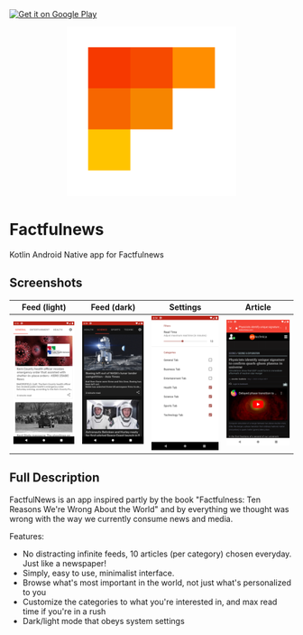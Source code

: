 <a href="https://play.google.com/store/apps/details?id=com.cobresun.factfulnewsandroid">
    <img alt="Get it on Google Play"
        height="80"
        src="https://play.google.com/intl/en_us/badges/images/generic/en_badge_web_generic.png" />
</a>

<p align="center">
  <img width="300" height="300" src="logo.png">
</p>

# Factfulnews
Kotlin Android Native app for Factfulnews

## Screenshots
| Feed (light) | Feed (dark) | Settings | Article |
|:------------:|-------------|----------|---------|
|<img src="/screenshots/feed_light.png" width="250">|<img src="/screenshots/feed_dark.png" width="250">|<img src="/screenshots/settings.png" width="250">|<img src="/screenshots/article.png" width="250">|

## Full Description
FactfulNews is an app inspired partly by the book "Factfulness: Ten Reasons We're Wrong About the World" and by everything we thought was wrong with the way we currently consume news and media.

Features:
- No distracting infinite feeds, 10 articles (per category) chosen everyday. Just like a newspaper!
- Simply, easy to use, minimalist interface.
- Browse what's most important in the world, not just what's personalized to you
- Customize the categories to what you're interested in, and max read time if you're in a rush
- Dark/light mode that obeys system settings
